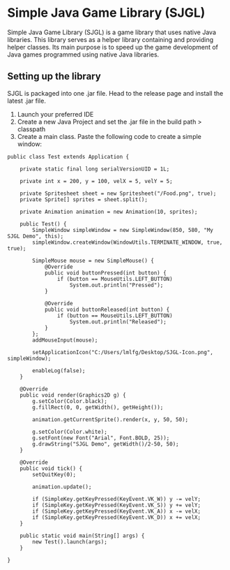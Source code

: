 # Simple Java Game Library (SJGL)
Simple Java Game Library (SJGL) is a game library that uses native Java libraries. This library serves as a helper library containing and providing helper classes. Its main purpose is to speed up the game development of Java games programmed using native Java libraries.

## Setting up the library
SJGL is packaged into one .jar file. Head to the release page and install the latest .jar file.
1. Launch your preferred IDE
2. Create a new Java Project and set the .jar file in the build path > classpath
3. Create a main class. Paste the following code to create a simple window:

```
public class Test extends Application {

	private static final long serialVersionUID = 1L;
	
	private int x = 200, y = 100, velX = 5, velY = 5;
	
	private Spritesheet sheet = new Spritesheet("/Food.png", true);
	private Sprite[] sprites = sheet.split();
	
	private Animation animation = new Animation(10, sprites);
	
	public Test() {
		SimpleWindow simpleWindow = new SimpleWindow(850, 580, "My SJGL Demo", this);
		simpleWindow.createWindow(WindowUtils.TERMINATE_WINDOW, true, true);
		
		SimpleMouse mouse = new SimpleMouse() {
			@Override
			public void buttonPressed(int button) {
				if (button == MouseUtils.LEFT_BUTTON)
					System.out.println("Pressed");
			}
			
			@Override
			public void buttonReleased(int button) {
				if (button == MouseUtils.LEFT_BUTTON)
					System.out.println("Released");
			}
		};
		addMouseInput(mouse);
		
		setApplicationIcon("C:/Users/lmlfg/Desktop/SJGL-Icon.png", simpleWindow);
		
		enableLog(false);
	}
	
	@Override
	public void render(Graphics2D g) {
		g.setColor(Color.black);
		g.fillRect(0, 0, getWidth(), getHeight());
		
		animation.getCurrentSprite().render(x, y, 50, 50);
		
		g.setColor(Color.white);
		g.setFont(new Font("Arial", Font.BOLD, 25));
		g.drawString("SJGL Demo", getWidth()/2-50, 50);
	}
	
	@Override
	public void tick() {
		setQuitKey(0);
		
		animation.update();
		
		if (SimpleKey.getKeyPressed(KeyEvent.VK_W)) y -= velY;
		if (SimpleKey.getKeyPressed(KeyEvent.VK_S)) y += velY;
		if (SimpleKey.getKeyPressed(KeyEvent.VK_A)) x -= velX;
		if (SimpleKey.getKeyPressed(KeyEvent.VK_D)) x += velX;
	}
	
	public static void main(String[] args) {
		new Test().launch(args);
	}
	
}
```
